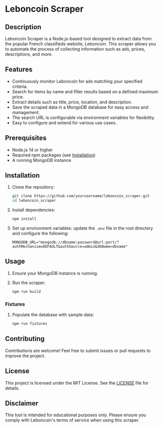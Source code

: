 # Leboncoin Scraper

## Description

Leboncoin Scraper is a Node.js-based tool designed to extract data from the popular French classifieds website, Leboncoin. This scraper allows you to automate the process of collecting information such as ads, prices, descriptions, and more.

## Features

- Continuously monitor Leboncoin for ads matching your specified criteria.
- Search for items by name and filter results based on a defined maximum price.
- Extract details such as title, price, location, and description.
- Save the scraped data in a MongoDB database for easy access and management.
- The search URL is configurable via environment variables for flexibility.
- Easy to configure and extend for various use cases.

## Prerequisites

- Node.js 14 or higher
- Required npm packages (see [Installation](#installation))
- A running MongoDB instance

## Installation

1. Clone the repository:
    ```bash
    git clone https://github.com/yourusername/leboncoin_scraper.git
    cd leboncoin_scraper
    ```

2. Install dependencies:
    ```bash
    npm install
    ```

3. Set up environment variables:
    update the `.env` file in the root directory and configure the following:
    ```env
    MONGODB_URL="mongodb://dbname:password@url:port/?authMechanism=DEFAULT&authSource=admin&dbName=dbname"
    ```

## Usage

1. Ensure your MongoDB instance is running.

2. Run the scraper:
    ```bash
    npm run build
    ```

### Fixtures

1. Populate the database with sample data:
    ```bash
    npm run fixtures
    ```

## Contributing

Contributions are welcome! Feel free to submit issues or pull requests to improve the project.

## License

This project is licensed under the MIT License. See the [LICENSE](LICENSE) file for details.

## Disclaimer

This tool is intended for educational purposes only. Please ensure you comply with Leboncoin's terms of service when using this scraper.
